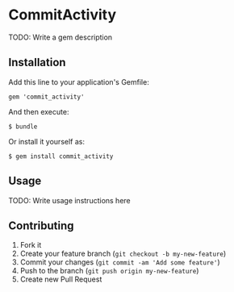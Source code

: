 # CommitActivity

TODO: Write a gem description

## Installation

Add this line to your application's Gemfile:

    gem 'commit_activity'

And then execute:

    $ bundle

Or install it yourself as:

    $ gem install commit_activity

## Usage

TODO: Write usage instructions here

## Contributing

1. Fork it
2. Create your feature branch (`git checkout -b my-new-feature`)
3. Commit your changes (`git commit -am 'Add some feature'`)
4. Push to the branch (`git push origin my-new-feature`)
5. Create new Pull Request
